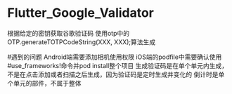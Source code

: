 # Flutter_Google_Validator

根据给定的密钥获取谷歌验证码
使用otp中的OTP.generateTOTPCodeString(XXX, XXX);算法生成

#遇到的问题
Android端需要添加相机使用权限
iOS端的podfile中需要确认使用#use_frameworks!命令并pod install整个项目
生成验证码是在单个单元内生成，不是在点击添加或者扫描之后生成，因为验证码是定时生成并变化的
倒计时是单个单元的部件，不属于整体
